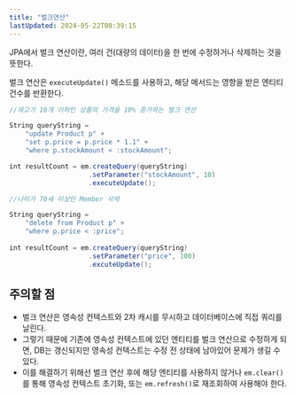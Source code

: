 ```yaml
---
title: "벌크연산"
lastUpdated: 2024-05-22T08:39:15
---
```

JPA에서 벌크 연산이란, 여러 건(대량의 데이터)을 한 번에 수정하거나 삭제하는 것을 뜻한다.

벌크 연산은 `executeUpdate()` 메소드를 사용하고, 해당 메서드는 영향을 받은 엔티티 건수를 반환한다.

```java
//재고가 10개 이하인 상품의 가격을 10% 증가하는 벌크 연산

String queryString =
    "update Product p" +
    "set p.price = p.price * 1.1" + 
    "where p.stockAmount < :stockAmount";

int resultCount = em.createQuery(queryString)
                    .setParameter("stockAmount", 10)
                    .executeUpdate();
```

```java
//나이가 70세 이상인 Member 삭제

String queryString =    
    "delete from Product p" + 
    "where p.price < :price";
    
int resultCount = em.createQuery(queryString)                    
                    .setParameter("price", 100)      
                    .excuteUpdate();
```

## 주의할 점
- 벌크 연산은 영속성 컨텍스트와 2차 캐시를 무시하고 데이터베이스에 직접 쿼리를 날린다. 
- 그렇기 때문에 기존에 영속성 컨텍스트에 있던 엔티티를 벌크 연산으로 수정하게 되면, DB는 갱신되지만 영속성 컨텍스트는 수정 전 상태에 남아있어 문제가 생길 수 있다. 
- 이를 해결하기 위해선 벌크 연산 후에 해당 엔티티를 사용하지 않거나 `em.clear()`를 통해 영속성 컨텍스트 초기화, 또는 `em.refresh()`로 재조회하여 사용해야 한다.